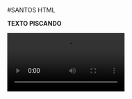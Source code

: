 #SANTOS HTML

<b id='piscando' style="transition-duration:0.5s">
TEXTO PISCANDO
</b><script>
var teste = 0;
 setInterval(piscar, 500);
 function piscar(){
if(teste<1){
teste++;
document.getElementById('piscando').style.opacity = '1';
} else{
teste = 0; 
document.getElementById('piscando').style.opacity = '0';
}};
</script>

<video width="270" controls="controls" preload="metadata"><source src="
LINK🔴
#t=30.0" type="video/mp4"></video>


